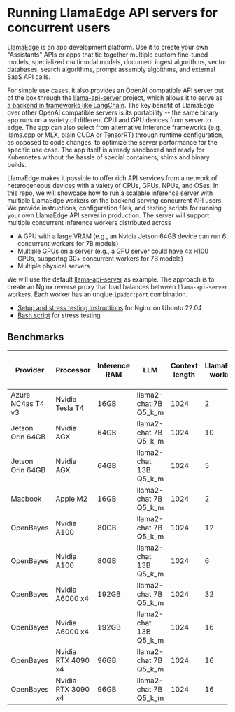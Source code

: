# Running LlamaEdge API servers for concurrent users

[LlamaEdge](https://www.secondstate.io/LlamaEdge/) is an app development platform. Use it to create your own "Assistants" APIs or apps that tie together multiple custom fine-tuned models, specialized multimodal models, document ingest algorithms, vector databases, search algorithms, prompt assembly algoithms, and external SaaS API calls.

For simple use cases, it also provides an OpenAI compatible API server out of the box through the [llama-api-server](https://github.com/second-state/LlamaEdge/tree/main/api-server) project, which allows it to serve as [a backend in frameworks like LangChain](https://github.com/langchain-ai/langchain/pull/14787). The key benefit of LlamaEdge over other OpenAI compatible servers is its portability -- the same binary app runs on a variety of different CPU and GPU devices from server to edge. The app can also select from alternative inference frameworks (e.g., llama.cpp or MLX, plain CUDA or TensorRT) through runtime configuration, as opposed to code changes, to optimize the server performance for the specific use case. The app itself is already sandboxed and ready for Kubernetes without the hassle of special containers, shims and binary builds.

LlamaEdge makes it possible to offer rich API services from a network of heterogeneous devices with a vaiety of CPUs, GPUs, NPUs, and OSes. In this repo, we will showcase how to run a scalable inference server with multiple LlamaEdge workers on the backend serving concurrent API users. We provide instructions, configuration files, and testing scripts for running your own LlamaEdge API server in production. The server will support multiple concurrent inference workers distributed across

* A GPU with a large VRAM (e.g., an Nvidia Jetson 64GB device can run 6 concurrent workers for 7B models)
* Multiple GPUs on a server (e.g., a GPU server could have 4x H100 GPUs, supportng 30+ concurrent workers for 7B models) 
* Multiple physical servers

We will use the default [llama-api-server](https://github.com/second-state/LlamaEdge/tree/main/api-server) as example. The approach is to create an Nginx reverse proxy that load balances between `llama-api-server` workers. Each worker has an unqiue `ipaddr:port` combination.

* [Setup and stress testing instructions](nginx/README.md) for Nginx on Ubuntu 22.04
* [Bash script](scripts/) for stress testing

## Benchmarks

| Provider      | Processor     | Inference RAM | LLM | Context length | LlamaEdge workers | Concurrent API clients | Prompt processing tokens / sec | Text generation tokens /s | 
| ------------- | ------------- | ------------- | --- | -------------- | ----------------- | ---------------------- | ------------------------------ | ------------------------- |
| Azure NC4as T4 v3  | Nvidia Tesla T4  | 16GB | llama2-chat 7B Q5_k_m | 1024 | 2 | 4 | 152 | 17 |
| Jetson Orin 64GB  | Nvidia AGX  | 64GB | llama2-chat 7B Q5_k_m | 1024 | 10 | 20 | TBD | TBD |
| Jetson Orin 64GB  | Nvidia AGX  | 64GB | llama2-chat 13B Q5_k_m | 1024 | 5 | 10 | TBD | TBD |
| Macbook  | Apple M2  | 16GB | llama2-chat 7B Q5_k_m | 1024 | 2 | 4 | TBD | TBD |
| OpenBayes | Nvidia A100 | 80GB | llama2-chat 7B Q5_k_m | 1024 | 12 | 24 | TBD | TBD |
| OpenBayes | Nvidia A100 | 80GB | llama2-chat 13B Q5_k_m | 1024 | 6 | 12 | TBD | TBD |
| OpenBayes | Nvidia A6000 x4 | 192GB | llama2-chat 7B Q5_k_m | 1024 | 32 | 64 | TBD | TBD |
| OpenBayes | Nvidia A6000 x4 | 192GB | llama2-chat 13B Q5_k_m | 1024 | 16 | 32 | TBD | TBD |
| OpenBayes | Nvidia RTX 4090 x4 | 96GB | llama2-chat 7B Q5_k_m | 1024 | 16 | 32 | TBD | TBD |
| OpenBayes | Nvidia RTX 3090 x4 | 96GB | llama2-chat 7B Q5_k_m | 1024 | 16 | 32 | TBD | TBD |

